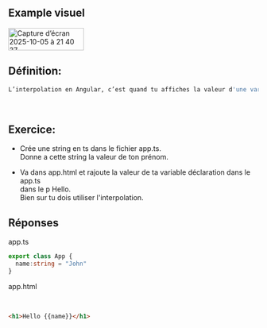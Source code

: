 ## Example visuel 

<img width="152" height="45" alt="Capture d’écran 2025-10-05 à 21 40 37" src="https://github.com/user-attachments/assets/3208af46-4d15-46ef-a128-d2a1bb897a13" />

<br>

## Définition:

```bash
L’interpolation en Angular, c’est quand tu affiches la valeur d'une variable dans le HTML en l’entourant avec {{ }}.
```

<br>

## Exercice: 

- Crée une string en ts dans le fichier app.ts. <br>
Donne a cette string la valeur de ton prénom. <br>

- Va dans app.html
et rajoute la valeur de ta variable déclaration dans le app.ts  <br>
dans le p Hello. <br>
Bien sur tu dois utiliser l'interpolation.  <br>








## Réponses

app.ts 

```ts
export class App {
  name:string = "John"
}
```


app.html

<br> 

```html
<h1>Hello {{name}}</h1>
```
